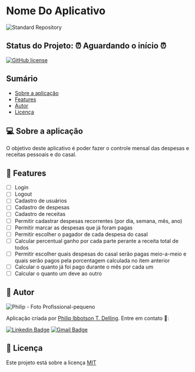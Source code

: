 # Nome Do Aplicativo

![Standard Repository](https://repository-images.githubusercontent.com/332830664/4a493700-5f1b-11eb-90a6-a1d7e00262fa)

## **Status do Projeto:** ⏰ Aguardando o início ⏰
<!-- ## **Status do Projeto:** 🔧 Em construção... 🔨 -->
<!-- ## **Status do Projeto:** ✅ Finalizado ✅ -->

[![GitHub license](https://img.shields.io/github/license/PhilipAngular/mfa-personal-cash-flow?color=96C40F)](LICENSE)

## Sumário

- [Sobre a aplicação](#-sobre-a-aplicação)
- [Features](#-features)
    <!-- - [Demonstração da aplicação](#-demonstração-da-aplicação)
    - [Tecnologias escolhidas](#-tecnologias-escolhidas)
    - [Pré-requisitos](#-pré-requisitos)
    - [Instalações](#-instalações)
    - [Configurações](#-configurações)
    - [Subir aplicação](#-subir-aplicação)
    - [Executar testes](#-executar-testes)
    - [Observações Finais](#-observações-finais)
    - [Contribuições](#-contribuições)
    - [Equipe Principal](#-equipe-principal)
    - [Todos da Equipe](#-todos-da-equipe) -->
- [Autor](#-autor)
- [Licença](#-licença)

## 💻 Sobre a aplicação

O objetivo deste aplicativo é poder fazer o controle mensal das despesas e receitas pessoais e do casal.

## 🎯 Features

- [ ] Login
- [ ] Logout
- [ ] Cadastro de usuários
- [ ] Cadastro de despesas
- [ ] Cadastro de receitas
- [ ] Permitir cadastrar despesas recorrentes (por dia, semana, mês, ano)
- [ ] Permitir marcar as despesas que já foram pagas
- [ ] Permitir escolher o pagador de cada despesa do casal
- [ ] Calcular percentual ganho por cada parte perante a receita total de todos
- [ ] Permitir escolher quais despesas do casal serão pagas meio-a-meio e quais serão pagos pela porcentagem calculada no item anterior
- [ ] Calcular o quanto já foi pago durante o mês por cada um
- [ ] Calcular o quanto um deve ao outro

<!-- ## 🎮 Demonstração da aplicação

Url da aplicação hospedada. -->

<!-- ## 🛠 Tecnologias escolhidas

- [Expo](https://expo.io/)
- [Node.js](https://nodejs.org/en/)
- [React](https://pt-br.reactjs.org/)
- [React Native](https://reactnative.dev/)
- [TypeScript](https://www.typescriptlang.org/) -->

<!-- ## 📝 Pré-requisitos

Nesta seção explicarei aquilo que é necessário instalar e configurar para poder subir a aplicação e/ou rodar os testes. -->

<!-- ### 💿 Instalações

- A
- B
- C -->

<!-- ### 🔧 Configurações -->

<!-- #### VSCode

1. A
1. B
1. C -->

<!-- #### Outra tecnologia

1. A
1. B
1. C -->

<!-- ## ▶️ Subir aplicação

1. A
1. B
1. C -->

<!-- ## 🔍 Executar testes

1. A
1. B
1. C -->

<!-- ## 📜 Observações Finais

Breve descrição ao finalizar o projeto. -->

<!-- ## 👪 Contribuições

Agradeço imensamente à todas as pessoas que ajudaram nesse projeto, e por esse motivo esta seção serve para apresentar esses usuários tão bem intensionados. Muito Obrigado!

**OBS.:** Caso você tenha interesse em ser um CONTRIBUIDOR, então por favor leia esse [passo a passo](CONTRIBUTING.md). -->

<!-- ### 🔦 Equipe Principal -->

<!-- prettier-ignore-start -->
<!-- markdownlint-disable -->
<!-- <table>
  <tr>
    <td align="center"><a href="URL_DO_SITE_PRINCIPAL_DO_CONTRIBUIDOR"><img src="URL_DO_AVATAR_GITHUB_DO_CONTRIBUIDOR" width="100px;" alt=""/><br /><sub><b>Nome da Pessoa</b></sub></a><br /><sub>Título Qualquer</sub></td>
    <td align="center"><a href="https://www.linkedin.com/in/philip-delling/"><img src="https://avatars.githubusercontent.com/u/16709062?v=4" width="100px;" alt=""/><br /><sub><b>Philip I. T. Delling</b></sub></a><br /><sub>creator</sub></td>
  </tr> -->
  <!-- <tr>
    <td align="center"><a href="https://github.com/RobertBroersma"><img src="https://avatars0.githubusercontent.com/u/4519828?v=4" width="100px;" alt=""/><br /><sub><b>Robert</b></sub></a><br /><sub>maintainer</sub></td>
    <td align="center"><a href="https://github.com/dthyresson"><img src="https://avatars2.githubusercontent.com/u/1051633?v=4" width="100px;" alt=""/><br /><sub><b>David Thyresson</b></sub></a><br /><sub>maintainer, community</sub></td>
    <td align="center"><a href="https://edamame.studio/"><img src="https://avatars0.githubusercontent.com/u/1521877?v=4" width="100px;" alt=""/><br /><sub><b>Daniel Choudhury</b></sub></a><br /><sub>maintainer, community</sub></td>
    <td align="center"><a href="http://tlundberg.com/"><img src="https://avatars1.githubusercontent.com/u/30793?v=4" width="100px;" alt=""/><br /><sub><b>Tobbe Lundberg</b></sub></a><br /><sub>maintainer</sub></td>
    <td align="center"><a href="https://github.com/aldonline"><img src="https://avatars2.githubusercontent.com/u/154884?v=4" width="100px;" alt=""/><br /><sub><b>Aldo Bucchi</b></sub></a><br /><sub>maintainer</sub></td>
</tr>
<tr>
    <td align="center"><a href="https://github.com/ajcwebdev"><img src="https://avatars0.githubusercontent.com/u/12433465?v=4" width="100px;" alt=""/><br /><sub><b>Anthony Campolo</b></sub></a><br /><sub>advocate</sub></td>
    <td align="center"><a href="https://github.com/clairefro"><img src="https://avatars1.githubusercontent.com/u/9841162?v=4" width="100px;" alt=""/><br /><sub><b>Claire Froelich</b></sub></a><br /><sub>maintainer</sub></td>
</tr> -->
<!-- </table> -->
<!-- markdownlint-restore -->
<!-- prettier-ignore-end -->

<!-- ### 🌟 Todos da equipe

Para ver todos os contribuidores deste probjeto, por favor [clique aqui](CONTRIBUTORS.md). -->

## 👤 Autor

![Philip - Foto Profissional-pequeno](https://user-images.githubusercontent.com/16709062/105726472-e3228700-5f08-11eb-8449-42683562439b.jpg)

Aplicação criada por [Philip Ibbotson T. Delling](https://github.com/PhilipAngular). Entre em contato 👋:

[![Linkedin Badge](https://img.shields.io/badge/-Philip&nbsp;Ibbotson&nbsp;T.&nbsp;Delling-blue?style=flat&logo=Linkedin&logoColor=white&link=https://www.linkedin.com/in/philip-delling/)](https://www.linkedin.com/in/philip-delling/)
[![Gmail Badge](https://img.shields.io/badge/-philip.i.t.delling@gmail.com-c14438?style=flat&logo=Gmail&logoColor=white&link=mailto:philip.i.t.delling@gmail.com)](mailto:philip.i.t.delling@gmail.com)

## 🌠 Licença

Este projeto está sobre a licença [MIT](LICENSE)
